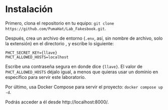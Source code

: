 # Instalación

Primero, clona el repositorio en tu equipo: `git clone https://github.com/PumaHat/Lab_Fakesbook.git`.

Después, crea un archivo de entorno (`.env`, así, sin nombre de archivo, solo la extensión) en el directorio , y escribe lo siguiente:

```
PHCT_SECRET_KEY={llave}
PHCT_ALLOWED_HOSTS=localhost
```

Escribe una contraseña segura en donde dice `{llave}`. El valor de `PHCT_ALLOWED_HOSTS` déjalo igual, a menos que quieras usar un dominio en específico para servir este laboratorio.

Por último, usa Docker Compose para servir el proyecto: `docker compose up -d`.

Podrás acceder a él desde http://localhost:8000/.
